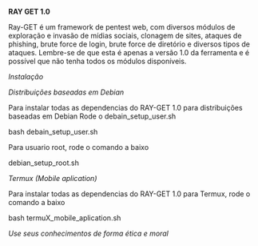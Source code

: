 **RAY GET 1.0**

Ray-GET é um framework de pentest web, com diversos módulos de exploração e invasão de mídias sociais, clonagem de sites, ataques de phishing, brute force de login, brute force de diretório e diversos tipos de ataques. Lembre-se de que esta é apenas a versão 1.0 da ferramenta e é possível que não tenha todos os módulos disponíveis.



*Instalação*

*Distribuições baseadas em Debian*

Para instalar todas as dependencias do RAY-GET 1.0 para distribuições baseadas em Debian
Rode o debain_setup_user.sh

bash debain_setup_user.sh

Para usuario root, rode o comando a baixo

debian_setup_root.sh

*Termux (Mobile aplication)*

Para instalar todas as dependencias do RAY-GET 1.0 para Termux, rode o comando a baixo

bash termuX_mobile_aplication.sh

*Use seus conhecimentos de forma ética e moral*
